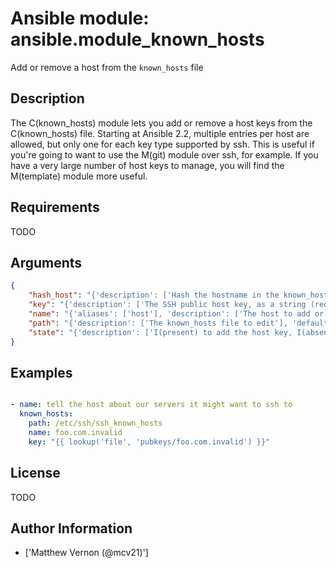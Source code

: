 # Ansible module: ansible.module_known_hosts


Add or remove a host from the ``known_hosts`` file

## Description

The C(known_hosts) module lets you add or remove a host keys from the C(known_hosts) file.
Starting at Ansible 2.2, multiple entries per host are allowed, but only one for each key type supported by ssh. This is useful if you're going to want to use the M(git) module over ssh, for example.
If you have a very large number of host keys to manage, you will find the M(template) module more useful.

## Requirements

TODO

## Arguments

``` json
{
    "hash_host": "{'description': ['Hash the hostname in the known_hosts file'], 'type': 'bool', 'default': False, 'version_added': '2.3'}",
    "key": "{'description': ['The SSH public host key, as a string (required if state=present, optional when state=absent, in which case all keys for the host are removed). The key must be in the right format for ssh (see sshd(8), section "SSH_KNOWN_HOSTS FILE FORMAT").\nSpecifically, the key should not match the format that is found in an SSH pubkey file, but should rather have the hostname prepended to a line that includes the pubkey, the same way that it would appear in the known_hosts file. The value prepended to the line must also match the value of the name parameter.']}",
    "name": "{'aliases': ['host'], 'description': ['The host to add or remove (must match a host specified in key). It will be converted to lowercase so that ssh-keygen can find it.'], 'required': True}",
    "path": "{'description': ['The known_hosts file to edit'], 'default': '(homedir)+/.ssh/known_hosts'}",
    "state": "{'description': ['I(present) to add the host key, I(absent) to remove it.'], 'choices': ['present', 'absent'], 'default': 'present'}",
}
```

## Examples


``` yaml

- name: tell the host about our servers it might want to ssh to
  known_hosts:
    path: /etc/ssh/ssh_known_hosts
    name: foo.com.invalid
    key: "{{ lookup('file', 'pubkeys/foo.com.invalid') }}"

```

## License

TODO

## Author Information
  - ['Matthew Vernon (@mcv21)']
